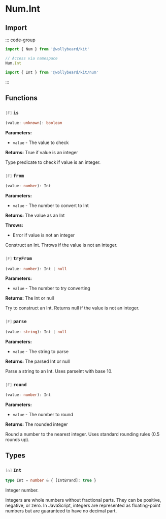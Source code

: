 # Num.Int

## Import

::: code-group

```typescript [Namespace]
import { Num } from '@wollybeard/kit'

// Access via namespace
Num.Int
```

```typescript [Barrel]
import { Int } from '@wollybeard/kit/num'
```

:::

## Functions

### <span style="opacity: 0.6; font-weight: normal; font-size: 0.85em;">`[F]`</span> `is`

```typescript
(value: unknown): boolean
```

<SourceLink href="https://github.com/jasonkuhrt/kit/blob/main/./src/domains/num/int/int.ts#L42" />

**Parameters:**

- `value` - The value to check

**Returns:** True if value is an integer

Type predicate to check if value is an integer.

### <span style="opacity: 0.6; font-weight: normal; font-size: 0.85em;">`[F]`</span> `from`

```typescript
(value: number): Int
```

<SourceLink href="https://github.com/jasonkuhrt/kit/blob/main/./src/domains/num/int/int.ts#L64" />

**Parameters:**

- `value` - The number to convert to Int

**Returns:** The value as an Int

**Throws:**

- Error if value is not an integer

Construct an Int. Throws if the value is not an integer.

### <span style="opacity: 0.6; font-weight: normal; font-size: 0.85em;">`[F]`</span> `tryFrom`

```typescript
(value: number): Int | null
```

<SourceLink href="https://github.com/jasonkuhrt/kit/blob/main/./src/domains/num/int/int.ts#L85" />

**Parameters:**

- `value` - The number to try converting

**Returns:** The Int or null

Try to construct an Int. Returns null if the value is not an integer.

### <span style="opacity: 0.6; font-weight: normal; font-size: 0.85em;">`[F]`</span> `parse`

```typescript
(value: string): Int | null
```

<SourceLink href="https://github.com/jasonkuhrt/kit/blob/main/./src/domains/num/int/int.ts#L107" />

**Parameters:**

- `value` - The string to parse

**Returns:** The parsed Int or null

Parse a string to an Int. Uses parseInt with base 10.

### <span style="opacity: 0.6; font-weight: normal; font-size: 0.85em;">`[F]`</span> `round`

```typescript
(value: number): Int
```

<SourceLink href="https://github.com/jasonkuhrt/kit/blob/main/./src/domains/num/int/int.ts#L127" />

**Parameters:**

- `value` - The number to round

**Returns:** The rounded integer

Round a number to the nearest integer. Uses standard rounding rules (0.5 rounds up).

## Types

### <span style="opacity: 0.6; font-weight: normal; font-size: 0.85em;">`[∩]`</span> `Int`

```typescript
type Int = number & { [IntBrand]: true }
```

<SourceLink href="https://github.com/jasonkuhrt/kit/blob/main/./src/domains/num/int/int.ts#L25" />

Integer number.

Integers are whole numbers without fractional parts. They can be positive, negative, or zero. In JavaScript, integers are represented as floating-point numbers but are guaranteed to have no decimal part.
